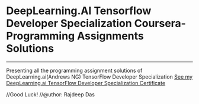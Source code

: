 # DeepLearning.AI Tensorflow Developer Specialization Coursera- Programming Assignments Solutions
-----------------------------------------------------------------------------------------------------------
Presenting all the programming assignment solutions of DeepLearning.ai(Andrews NG) TensorFlow Developer Specialization
<a href="https://github.com/Rajspeaks/DeepLearning.AI-TensorFlow-Specialization-Coursera-Programming-Assignments-Rajdeep-Das/blob/main/Coursera_Deep_Learning_Tensorflow_deeplearning.ai.pdf" width="800px" height="2100px" /> See my DeepLearning.ai TensorFlow Developer Specialization Certificate </a>

//Good Luck!
//@uthor: Rajdeep Das
